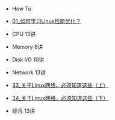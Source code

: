 <!-- - [Overview](performance_tuning/overview.md) -->
- How To 

- [01_如何学习Linux性能优化？](performance_tuning/how_to/01_overview.md)

- CPU 13讲

- Memory 8讲

- Disk I/O 10讲

- Network 13讲

- [33_关于Linux网络，必须知道这些（上）](performance_tuning/network/33_basic.md)
- [34_关于Linux网络，必须知道这些（下）](performance_tuning/network/34_basic.md)


- 综合 13讲

 


 